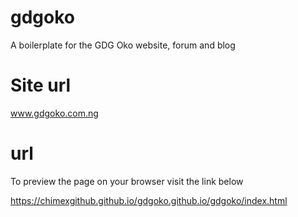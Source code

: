 # gdgoko

A boilerplate for the GDG Oko website, forum and blog

# Site url

www.gdgoko.com.ng


# url

To preview the page on your browser visit the link below

https://chimexgithub.github.io/gdgoko.github.io/gdgoko/index.html
